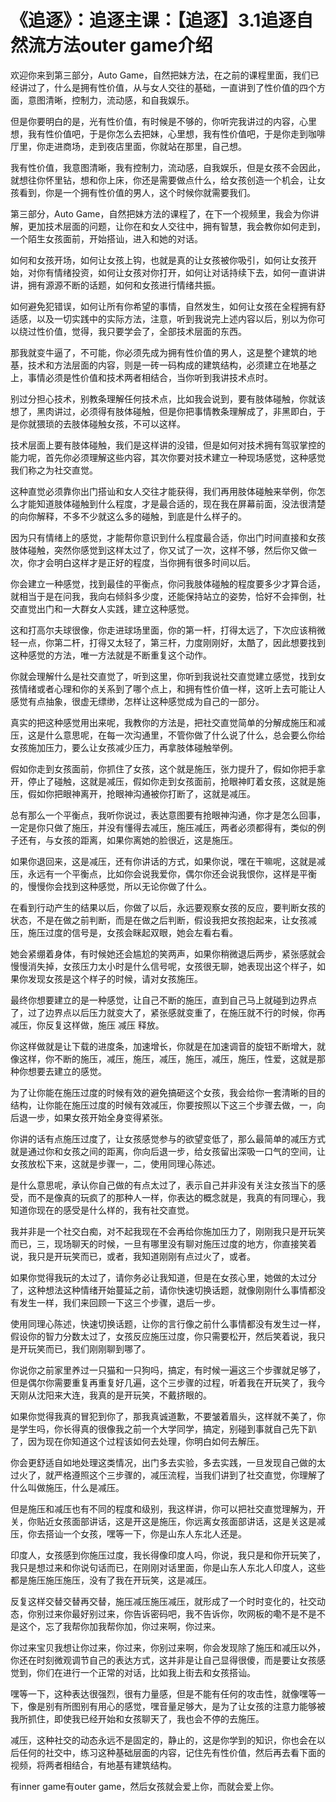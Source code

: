 # 《追逐》：追逐主课：【追逐】3.1追逐自然流方法outer game介绍

欢迎你来到第三部分，Auto Game，自然把妹方法，在之前的课程里面，我们已经讲过了，什么是拥有性价值，从与女人交往的基础，一直讲到了性价值的四个方面，意图清晰，控制力，流动感，和自我娱乐。

但是你要明白的是，光有性价值，有时候是不够的，你听完我讲过的内容，心里想，我有性价值吧，于是你怎么去把妹，心里想，我有性价值吧，于是你走到咖啡厅里，你走进商场，走到夜店里面，你就站在那里，自己想。

我有性价值，我意图清晰，我有控制力，流动感，自我娱乐，但是女孩不会因此，就想往你怀里钻，想和你上床，你还是需要做点什么，给女孩创造一个机会，让女孩看到，你是一个拥有性价值的男人，这个时候你就需要我们。

第三部分，Auto Game，自然把妹方法的课程了，在下一个视频里，我会为你讲解，更加技术层面的问题，让你在和女人交往中，拥有智慧，我会教你如何走到，一个陌生女孩面前，开始搭讪，进入和她的对话。

如何和女孩开场，如何让女孩上钩，也就是真的让女孩被你吸引，如何让女孩开始，对你有情绪投资，如何让女孩对你打开，如何让对话持续下去，如何一直讲讲讲，拥有源源不断的话题，如何和女孩进行情绪共振。

如何避免犯错误，如何让所有你希望的事情，自然发生，如何让女孩在全程拥有舒适感，以及一切实践中的实际方法，注意，听到我说完上述内容以后，别以为你可以绕过性价值，觉得，我只要学会了，全部技术层面的东西。

那我就变牛逼了，不可能，你必须先成为拥有性价值的男人，这是整个建筑的地基，技术和方法层面的内容，则是一砖一码构成的建筑结构，必须建立在地基之上，事情必须是性价值和技术两者相结合，当你听到我讲技术点时。

别过分担心技术，别教条理解任何技术点，比如我会说到，要有肢体碰触，你就该想了，黑肉讲过，必须得有肢体碰触，但是你把事情教条理解成了，非黑即白，于是你就猥琐的去肢体碰触女孩，不可以这样。

技术层面上要有肢体碰触，我们是这样讲的没错，但是如何对技术拥有驾驭掌控的能力呢，首先你必须理解这些内容，其次你要对技术建立一种现场感觉，这种感觉我们称之为社交直觉。

这种直觉必须靠你出门搭讪和女人交往才能获得，我们再用肢体碰触来举例，你怎么才能知道肢体碰触到什么程度，才是最合适的，现在我在屏幕前面，没法很清楚的向你解释，不多不少就这么多的碰触，到底是什么样子的。

因为只有情绪上的感觉，才能帮你意识到什么程度最合适，你出门时间直接和女孩肢体碰触，突然你感觉到这样太过了，你又试了一次，这样不够，然后你又做一次，你才会明白这样才是正好的程度，当你拥有很多时间以后。

你会建立一种感觉，找到最佳的平衡点，你问我肢体碰触的程度要多少才算合适，就相当于是在问我，我向右倾斜多少度，还能保持站立的姿势，恰好不会摔倒，社交直觉出门和一大群女人实践，建立这种感觉。

这和打高尔夫球很像，你走进球场里面，你的第一杆，打得太远了，下次应该稍微轻一点，你第二杆，打得又太轻了，第三杆，力度刚刚好，太酷了，因此想要找到这种感觉的方法，唯一方法就是不断重复这个动作。

你就会理解什么是社交直觉了，听到这里，你听到我说社交直觉建立感觉，找到女孩情绪或者心理和你的关系到了哪个点上，和拥有性价值一样，这听上去可能让人感觉有点抽象，很虚无缥缈，怎样让这种感觉成为自己的一部分。

真实的把这种感觉用出来呢，我教你的方法是，把社交直觉简单的分解成施压和减压，这是什么意思呢，在每一次沟通里，不管你做了什么说了什么，总会要么你给女孩施加压力，要么让女孩减少压力，再拿肢体碰触举例。

假如你走到女孩面前，你抓住了女孩，这个就是施压，张力提升了，假如你把手拿开，停止了碰触，这就是减压，假如你走到女孩面前，抢眼神盯着女孩，这就是施压，假如你把眼神离开，抢眼神沟通被你打断了，这就是减压。

总有那么一个平衡点，我听你说过，表达意图要有抢眼神沟通，你才是怎么回事，一定是你只做了施压，并没有懂得去减压，施压减压，两者必须都得有，类似的例子还有，与女孩的距离，如果你离她的脸很近，这是施压。

如果你退回来，这是减压，还有你讲话的方式，如果你说，嘿在干嘛呢，这就是减压，永远有一个平衡点，比如你会说我爱你，偶尔你还会说我恨你，这样是平衡的，慢慢你会找到这种感觉，所以无论你做了什么。

在看到行动产生的结果以后，你做了以后，永远要观察女孩的反应，要判断女孩的状态，不是在做之前判断，而是在做之后判断，假设我把女孩抱起来，让女孩减压，施压过度的信号是，女孩会眯起双眼，她会左看右看。

她会紧绷着身体，有时候她还会尴尬的笑两声，如果你稍微退后两步，紧张感就会慢慢消失掉，女孩压力太小时是什么信号呢，女孩很无聊，她表现出这个样子，如果你发现女孩是这个样子的时候，请对女孩施压。

最终你想要建立的是一种感觉，让自己不断的施压，直到自己马上就碰到边界点了，过了边界点以后压力就变大了，紧张感就变重了，在施压就不行的时候，你再减压，你反复这样做，施压 减压 释放。

你这样做就是让下载的进度条，加速增长，你就是在加速调音的旋钮不断增大，就像这样，你不断的施压，减压，施压，减压，施压，减压，施压，性爱，这就是那种你想要去建立的感觉。

为了让你能在施压过度的时候有效的避免搞砸这个女孩，我会给你一套清晰的目的结构，让你能在施压过度的时候有效减压，你要按照以下这三个步骤去做，一，向后退一步，如果女孩开始全身变得紧张。

你讲的话有点施压过度了，让女孩感觉参与的欲望变低了，那么最简单的减压方式就是通过你和女孩之间的距离，你向后退一步，给女孩留出深吸一口气的空间，让女孩放松下来，这就是步骤一，二，使用同理心陈述。

是什么意思呢，承认你自己做的有点太过了，表示自己并非没有关注女孩当下的感受，而不是像真的玩疯了的那种人一样，你表达的概念就是，我真的有同理心，我知道你现在的感受是什么样的，我有社交直觉。

我并非是一个社交白痴，对不起我现在不会再给你施加压力了，刚刚我只是开玩笑而已，三，现场聊天的时候，一旦有哪里没有聊对施压过度的地方，你直接笑着说，我只是开玩笑而已，或者，我知道刚刚有点过火了，或者。

如果你觉得我玩的太过了，请你务必让我知道，但是在女孩心里，她做的太过分了，这种想法这种情绪开始蔓延之前，请你快速切换话题，就像刚刚什么事情都没有发生一样，我们来回顾一下这三个步骤，退后一步。

使用同理心陈述，快速切换话题，让你的言行像之前什么事情都没有发生过一样，假设你的智力分数太过了，女孩反应施压过度，你只需要松开，然后笑着说，我只是开玩笑而已，我们刚刚聊到哪了。

你说你之前家里养过一只猫和一只狗吗，搞定，有时候一遍这三个步骤就足够了，但是偶尔你需要重复再重复好几遍，这个三步骤的过程，听着我在开玩笑了，我今天刚从沈阳来大连，我真的是开玩笑，不戴挤眼的。

如果你觉得我真的冒犯到你了，那我真诚道歉，不要皱着眉头，这样就不美了，你是学生吗，你长得真的很像我之前一个大学同学，搞定，别碰到事就自己先下趴了，因为现在你知道这个过程该如何去处理，你明白如何去解压。

你会更舒适自如地处理这类情况，出门多去实验，多去实践，一旦发现自己做的太过火了，就严格遵照这个三步骤的，减压流程，当我们讲到了社交直觉，你理解了什么叫做施压，什么是减压。

但是施压和减压也有不同的程度和级别，我这样讲，你可以把社交直觉理解为，开关，你贴近女孩面部讲话，这是开这是施压，你远离女孩面部讲话，这是关这是减压，你去搭讪一个女孩，嘿等一下，你是山东人东北人还是。

印度人，女孩感到你施压过度，我长得像印度人吗，你说，我只是和你开玩笑了，我只是想过来和你说句话而已，在刚刚对话里面，你是山东人东北人印度人，这些都是施压施压施压，没有了我在开玩笑，这是减压。

反复这样交替交替再交替，施压减压施压减压，就形成了一个时时变化的，社交动态，你别过来你最好别过来，你告诉密码吧，我不告诉你，吹网板的嘞不是不是不是这个，忘了我帮你加我帮你加，你过来啊，你过来。

你过来宝贝我想让你过来，你过来，你别过来啊，你会发现除了施压和减压以外，你还在时刻微观调节自己的表达方式，这并非是让自己显得很傻，而是要让女孩感觉到，你们在进行一个正常的对话，比如我上街去和女孩搭讪。

嘿等一下，这种表达很强烈，很有力量感，但是不能有任何的攻击性，就像嘿等一下，像是别有所图别有用心的感觉，嘿音量足够大，是为了让女孩的注意力能够被我所抓住，即使我已经开始和女孩聊天了，我也会不停的去施压。

减压，这种社交的动态永远不是固定的，静止的，这是你学到的知识，你也会在以后任何的社交中，练习这种基础层面的内容，记住先有性价值，然后再去看下面的视频，将两者相结合，有地基有建筑结构。

有inner game有outer game，然后女孩就会爱上你，而就会爱上你。